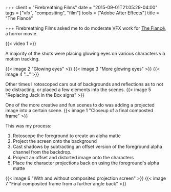 +++
client = "Firebreathing Films"
date = "2015-09-01T21:05:29-04:00"
tags = ["vfx", "compositing", "film"]
tools = ["Adobe After Effects"]
title = "The Fiancé"

+++
Firebreathing Films asked me to do moderate VFX work for [The Fiancé](http://www.imdb.com/title/tt4159698/), a horror movie.

{{< video 1 >}}

A majority of the shots were placing glowing eyes on various characters via motion tracking.

{{< image 2 "Glowing eyes" >}}
{{< image 3 "More glowing eyes" >}}
{{< image 4 "..." >}}

Other times I rotoscoped cars out of backgrounds and reflections as to not be distracting, or placed a few elements into the scenes.
{{< image 5 "Replacing Jack in the Box signs" >}}

One of the more creative and fun scenes to do was adding a projected image into a certain scene.
{{< image 1 "Closeup of a final composted frame" >}}

This was my process:
1. Rotoscope the foreground to create an alpha matte
2. Project the screen onto the background
3. Cast shadows by subtracting an offset version of the foreground alpha channel from the backdrop.
4. Project an offset and distorted image onto the characters
5. Place the character projections back on using the foreground's alpha matte

{{< image 6 "With and without composited projection screen" >}}
{{< image 7 "Final composited frame from a further angle back" >}}
